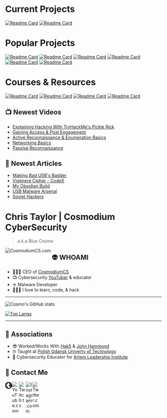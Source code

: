 <!-- current projects -->
# Current Projects
[![Readme Card](https://github-readme-stats.vercel.app/api/pin/?username=CosmodiumCS&repo=the-codex-project&theme=dark)](https://github.com/CosmodiumCS/the-codex-project)
[![Readme Card](https://github-readme-stats.vercel.app/api/pin/?username=CosmodiumCS&repo=OnlyRAT&theme=dark)](https://github.com/CosmodiumCS/OnlyRAT)



<!-- popular projects -->
# Popular Projects
[![Readme Card](https://github-readme-stats.vercel.app/api/pin/?username=CosmodiumCS&repo=DucKey-Logger&theme=dark)](https://github.com/CosmodiumCS/DucKey-Logger)
[![Readme Card](https://github-readme-stats.vercel.app/api/pin/?username=CosmodiumCS&repo=Lets-Learn&theme=dark)](https://github.com/CosmodiumCS/Lets-Learn)
[![Readme Card](https://github-readme-stats.vercel.app/api/pin/?username=CosmodiumCS&repo=BunnyLogger&theme=dark)](https://github.com/CosmodiumCS/BunnyLogger)
[![Readme Card](https://github-readme-stats.vercel.app/api/pin/?username=CosmodiumCS&repo=EthicalHacker-EDC&theme=dark)](https://github.com/CosmodiumCS/EthicalHacker-EDC)
[![Readme Card](https://github-readme-stats.vercel.app/api/pin/?username=CosmodiumCS&repo=profiler&theme=dark)](https://github.com/CosmodiumCS/profiler)
[![Readme Card](https://github-readme-stats.vercel.app/api/pin/?username=CosmodiumCS&repo=capulator&theme=dark)](https://github.com/CosmodiumCS/capulator)

<!-- courses and resources -->
# Courses & Resources
[![Readme Card](https://github-readme-stats.vercel.app/api/pin/?username=CosmodiumCS&repo=Introduction-to-Python3&theme=dark)](https://github.com/CosmodiumCS/Introduction-to-Python3)
[![Readme Card](https://github-readme-stats.vercel.app/api/pin/?username=CosmodiumCS&repo=Introduction-to-Cryptography&theme=dark)](https://github.com/CosmodiumCS/Introduction-to-Cryptography)
[![Readme Card](https://github-readme-stats.vercel.app/api/pin/?username=CosmodiumCS&repo=CTF&theme=dark)](https://github.com/CosmodiumCS/CTF)
[![Readme Card](https://github-readme-stats.vercel.app/api/pin/?username=CosmodiumCS&repo=HTTP-List&theme=dark)](https://github.com/CosmodiumCS/HTTP-List)

<!-- new videos from youtube -->
## 📺 Newest Videos
<!-- YOUTUBE:START -->
- [Explaining Hacking With TryHackMe&#39;s Pickle Rick](https://www.youtube.com/watch?v=CMje78S_O-c)
- [Gaining Access &amp; Post Engagement](https://www.youtube.com/watch?v=nD3_qtssPI0)
- [Active Reconnaissance &amp; Enumeration Basics](https://www.youtube.com/watch?v=W_ynX5xuZjM)
- [Networking Basics](https://www.youtube.com/watch?v=QzorOrWkHkE)
- [Passive Reconnaissance](https://www.youtube.com/watch?v=2xtbu52tE_g)
<!-- YOUTUBE:END -->

<!-- new blogs from cosmodiumcs -->
## 📗 Newest Articles
<!-- BLOG-POST-LIST:START -->
- [Making Bad USB&#39;s Badder](https://www.cosmodiumcs.com/post/making-bad-usbs-badder)
- [Vigenere Cipher - CodeX](https://www.cosmodiumcs.com/post/vigenere-cipher-codex)
- [My Obsidian Build](https://www.cosmodiumcs.com/post/my-obsidian-build)
- [USB Malware Arsenal](https://www.cosmodiumcs.com/post/usb-malware-arsenal)
- [Soviet Hackers](https://www.cosmodiumcs.com/post/soviet-hackers)
<!-- BLOG-POST-LIST:END -->

<!-- about me -->
# Chris Taylor | Cosmodium CyberSecurity
> a.k.a Blue Cosmo

<!-- picture -->
[<img align="left" alt="CosmodiumCS.com" width="150px" src="https://static.wixstatic.com/media/1a48ab_3abeb327b98e4f2ba02edbc42027e9e4~mv2.jpg/v1/fill/w_250,h_250,al_c,q_80,usm_0.66_1.00_0.01/DSC_1486_edited.webp"/>][website]

<!-- more on me -->
## 👽 WHOAMI
- 👨🏽‍💼 CEO of [CosmodiumCS][website]
- 📺 Cybersecurity [YouTuber][youtube] & educator
- ☣ Malware Developer
- 👨🏽‍💻 I love to learn, code, & hack

---

<!-- stat card -->
![Cosmo's GitHub stats](https://github-readme-stats.vercel.app/api?username=CosmodiumCS&show_icons=true&theme=dark)

<!-- top languages -->
[![Top Langs](https://github-readme-stats.vercel.app/api/top-langs/?username=CosmodiumCS&theme=dark)](https://github.com/anuraghazra/github-readme-stats)

---

<!-- affiliations and associations -->
## 🤝 Associations
- 😎 Worked/Works With [Hak5](hak5) & [John Hammond](john)
- 🤓 Taught at [Polish Gdansk Univerty of Technology](https://pg.edu.pl/en/university)
- 🏫 Cybersecurity Educator for [Artem Leadership Institute](artem)

<!-- contact information -->
## 🤙 Contact Me
[<img align="left" alt="CosmodiumCS.com" width="22px" src="https://raw.githubusercontent.com/iconic/open-iconic/master/svg/globe.svg"/>][website]
[<img align="left" alt="YouTube.com" width="22px" src="https://cdn.jsdelivr.net/npm/simple-icons@v3/icons/youtube.svg"/>][youtube]
[<img align="left" alt="Twitch.tv" width="22px" src="https://cdn.jsdelivr.net/npm/simple-icons@v3/icons/twitch.svg"/>][twitch]
[<img align="left" alt="Instagram.com" width="22px" src="https://cdn.jsdelivr.net/npm/simple-icons@v3/icons/instagram.svg"/>][instagram]
[<img align="left" alt="Twitter.com" width="22px" src="https://cdn.jsdelivr.net/npm/simple-icons@v3/icons/twitter.svg"/>][twitter]

<!-- variables -->
[website]: https://www.cosmodiumcs.com
[youtube]: https://www.youtube.com/c/CosmodiumCS
[twitch]: https://www.twitch.tv/cosmodiumcs
[instagram]: https://www.instagram.com/cosmodium.cs/
[twitter]: https://www.twitter.com/CosmodiumCS

[john]: https://github.com/JohnHammond
[hak5]: https://shop.hak5.org/
[artem]: https://www.artemleaders.com/
